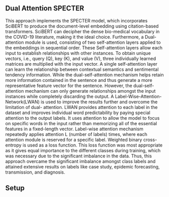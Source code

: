 ## Dual Attention SPECTER
This approach implements the SPECTER model, which incorporates SciBERT to produce the
document-level embedding using citation-based transformers. SciBERT can decipher the
dense bio-medical vocabulary in the COVID-19 literature, making it the ideal choice.
Furthermore, a Dual-attention module is used, consisting of two self-attention layers applied
to the embeddings in sequential order. These Self-attention layers allow each input to
establish relationships with other instances. To obtain unique vectors, i.e., query (Q), key (K),
and value (V), three individually learned matrices are multiplied with the input vector. A
single self-attention layer can learn the relationship between contextual semantics and
sentimental tendency information. While the dual-self-attention mechanism helps retain more
information contained in the sentence and thus generate a more representative feature vector
for the sentence. However, the dual-self-attention mechanism can only generate relationships
amongst the input instances while completely discarding the output. A Label-Wise-Attention-
Network(LWAN) is used to improve the results further and overcome the limitation of dual-
attention. LWAN provides attention to each label in the dataset and improves individual word
predictability by paying special attention to the output labels. It uses attention to allow the
model to focus on specific words in the input rather than memorizing all of the essential
features in a fixed-length vector. Label-wise attention mechanism repeatedly applies attention
L (number of labels) times, where each attention module is reserved for a specific label.
Weighted binary cross-entropy is used as a loss function. This loss function was most
appropriate as it gives equal importance to the different classes during training, which was
necessary due to the significant imbalance in the data. Thus, this approach overcame the
significant imbalance amongst class labels and attained extensive results on labels like case
study, epidemic forecasting, transmission, and diagnosis.

## Setup
